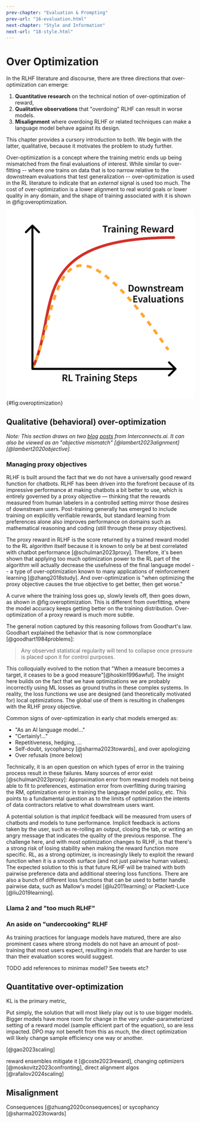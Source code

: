 ```yaml
---
prev-chapter: "Evaluation & Prompting"
prev-url: "16-evaluation.html"
next-chapter: "Style and Information"
next-url: "18-style.html"
---
```


# Over Optimization

In the RLHF literature and discourse, there are three directions that over-optimization can emerge:

1. **Quantitative research** on the technical notion of over-optimization of reward, 
2. **Qualitative observations** that "overdoing" RLHF can result in worse models.
3. **Misalignment** where overdoing RLHF or related techniques can make a language model behave against its design.

This chapter provides a cursory introduction to both. 
We begin with the latter, qualitative, because it motivates the problem to study further.

Over-optimization is a concept where the training metric ends up being mismatched from the final evaluations of interest.
While similar to over-fitting -- where one trains on data that is too narrow relative to the downstream evaluations that test generalization -- over-optimization is used in the RL literature to indicate that an *external* signal is used too much. 
The cost of over-optimization is a lower alignment to real world goals or lower quality in any domain, and the shape of training associated with it is shown in @fig:overoptimization.

![Over-optimization of an RL training run vs. downstream evaluations.](images/overoptimization.png){#fig:overoptimization}


## Qualitative (behavioral) over-optimization

*Note: This section draws on two [blog](https://www.interconnects.ai/p/llama-2-part-2) [posts](https://www.interconnects.ai/p/specifying-objectives-in-rlhf) from Interconnects.ai. It can also be viewed as an "objective mismatch" [@lambert2023alignment] [@lambert2020objective].*

### Managing proxy objectives

RLHF is built around the fact that we do not have a universally good reward function for chatbots. 
RLHF has been driven into the forefront because of its impressive performance at making chatbots a bit better to use, which is entirely governed by a proxy objective — thinking that the rewards measured from human labelers in a controlled setting mirror those desires of downstream users. 
Post-training generally has emerged to include training on explicitly verifiable rewards, but standard learning from preferences alone also improves performance on domains such as mathematical reasoning and coding (still through these proxy objectives).

The proxy reward in RLHF is the score returned by a trained reward model to the RL algorithm itself because it is known to only be at best correlated with chatbot performance [@schulman2023proxy].
Therefore, it's been shown that applying too much optimization power to the RL part of the algorithm will actually decrease the usefulness of the final language model -- a type of over-optimization known to many applications of reinforcement learning [@zhang2018study]. 
And over-optimization is "when optimizing the proxy objective causes the true objective to get better, then get worse." 

A curve where the training loss goes up, slowly levels off, then goes down, as shown in @fig:overoptimization.
This is different from overfitting, where the model accuracy keeps getting better on the training distribution. 
Over-optimization of a proxy reward is much more subtle.

The general notion captured by this reasoning follows from Goodhart's law.
Goodhart explained the behavior that is now commonplace [@goodhart1984problems]:

> Any observed statistical regularity will tend to collapse once pressure is placed upon it for control purposes.

This colloquially evolved to the notion that "When a measure becomes a target, it ceases to be a good measure"[@hoskin1996awful].
The insight here builds on the fact that we have optimizations we are probably incorrectly using ML losses as ground truths in these complex systems. 
In reality, the loss functions we use are designed (and theoretically motivated for) local optimizations. 
The global use of them is resulting in challenges with the RLHF proxy objective.

Common signs of over-optimization in early chat models emerged as:

- "As an AI language model..."
- "Certainly!..."
- Repetitiveness, hedging, ...
- Self-doubt, sycophancy [@sharma2023towards], and over apologizing
- Over refusals (more below)

Technically, it is an open question on which types of error in the training process result in these failures.
Many sources of error exist [@schulman2023proxy]: Approximation error from reward models not being able to fit to preferences, estimation error from overfitting during training the RM, optimization error in training the language model policy, etc.
This points to a fundamental question as to the limits of optimization the intents of data contractors relative to what downstream users want.

A potential solution is that *implicit* feedback will be measured from users of chatbots and models to tune performance.
Implicit feedback is actions taken by the user, such as re-rolling an output, closing the tab, or writing an angry message that indicates the quality of the previous response. The challenge here, and with most optimization changes to RLHF, is that there's a strong risk of losing stability when making the reward function more specific. RL, as a strong optimizer, is increasingly likely to exploit the reward function when it is a smooth surface (and not just pairwise human values). The expected solution to this is that future RLHF will be trained with both pairwise preference data and additional steering loss functions. There are also a bunch of different loss functions that can be used to better handle pairwise data, such as Mallow's model [@lu2011learning] or Plackett-Luce [@liu2019learning].

### Llama 2 and "too much RLHF"

### An aside on "undercooking" RLHF

As training practices for language models have matured, there are also prominent cases where strong models do not have an amount of post-training that most users expect, resulting in models that are harder to use than their evaluation scores would suggest.

TODO add references to minimax model? See tweets etc?

## Quantitative over-optimization

KL is the primary metric,

Put simply, the solution that will most likely play out is to use bigger models. Bigger models have more room for change in the very under-parameterized setting of a reward model (sample efficient part of the equation), so are less impacted. 
DPO may not benefit from this as much, the direct optimization will likely change sample efficiency one way or another.


[@gao2023scaling]

reward ensembles mitigate it [@coste2023reward], changing optimizers [@moskovitz2023confronting], direct alignment algos [@rafailov2024scaling]

## Misalignment

Consequences [@zhuang2020consequences] or sycophancy [@sharma2023towards]